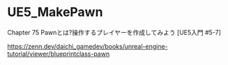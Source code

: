 # UE5_MakePawn
Chapter 75 Pawnとは?操作するプレイヤーを作成してみよう [UE5入門 #5-7]

https://zenn.dev/daichi_gamedev/books/unreal-engine-tutorial/viewer/blueprintclass-pawn
